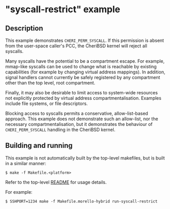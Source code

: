# "syscall-restrict" example

## Description

This example demonstrates `CHERI_PERM_SYSCALL`. If this permission is absent
from the user-space caller's PCC, the CheriBSD kernel will reject all syscalls.

Many syscalls have the potential to be a compartment escape. For example,
mmap-like syscalls can be used to change what is reachable by existing
capabilities (for example by changing virtual address mappings). In addition,
signal handlers cannot currently be safely registered by any compartment other
than the top level, root compartment.

Finally, it may also be desirable to limit access to system-wide resources not
explicitly protected by virtual address compartmentalisation. Examples include
file systems, or file descriptors.

Blocking access to syscalls permits a conservative, allow-list-based approach.
This example does not demonstrate such an allow-list, nor the necessary
compartmentalisation, but it demonstrates the behaviour of `CHERI_PERM_SYSCALL`
handling in the CheriBSD kernel.

## Building and running

This example is not automatically built by the top-level makefiles, but is
built in a similar manner:

```
$ make -f Makefile.<platform>
```

Refer to the top-level [README](../README.md) for usage details.

For example:

```
$ SSHPORT=1234 make -f Makefile.morello-hybrid run-syscall-restrict
```
